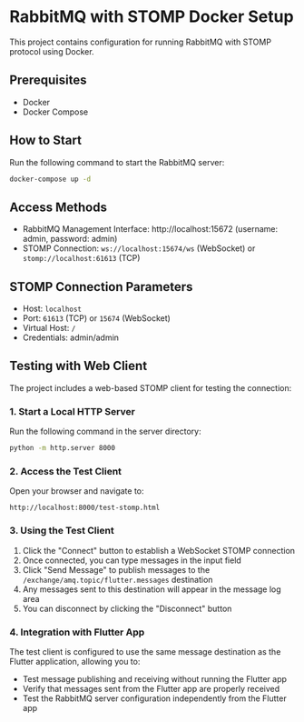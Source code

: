 # RabbitMQ with STOMP Docker Setup

This project contains configuration for running RabbitMQ with STOMP protocol using Docker.

## Prerequisites

- Docker
- Docker Compose

## How to Start

Run the following command to start the RabbitMQ server:

```bash
docker-compose up -d
```

## Access Methods

- RabbitMQ Management Interface: http://localhost:15672 (username: admin, password: admin)
- STOMP Connection: `ws://localhost:15674/ws` (WebSocket) or `stomp://localhost:61613` (TCP)

## STOMP Connection Parameters

- Host: `localhost`
- Port: `61613` (TCP) or `15674` (WebSocket)
- Virtual Host: `/`
- Credentials: admin/admin

## Testing with Web Client

The project includes a web-based STOMP client for testing the connection:

### 1. Start a Local HTTP Server

Run the following command in the server directory:

```bash
python -m http.server 8000
```

### 2. Access the Test Client

Open your browser and navigate to:

```
http://localhost:8000/test-stomp.html
```

### 3. Using the Test Client

1. Click the "Connect" button to establish a WebSocket STOMP connection
2. Once connected, you can type messages in the input field
3. Click "Send Message" to publish messages to the `/exchange/amq.topic/flutter.messages` destination
4. Any messages sent to this destination will appear in the message log area
5. You can disconnect by clicking the "Disconnect" button

### 4. Integration with Flutter App

The test client is configured to use the same message destination as the Flutter application, allowing you to:

- Test message publishing and receiving without running the Flutter app
- Verify that messages sent from the Flutter app are properly received
- Test the RabbitMQ server configuration independently from the Flutter app 